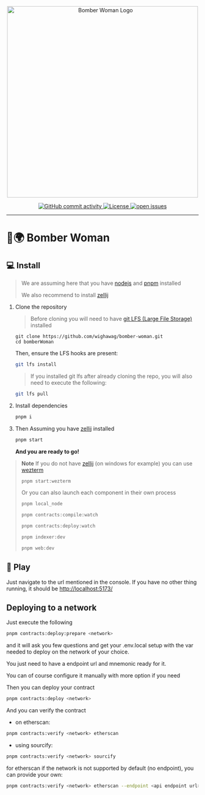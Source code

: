 <p align="center">
  <a href="https://wighawag.github.io/bomber-woman/">
    <img src="docs/public/icon.png" alt="Bomber Woman Logo" width="500">
  </a>
</p>
<p align="center">
  <a href="https://github.com/wighawag/bomber-woman">
    <img alt="GitHub commit activity" src="https://img.shields.io/github/commit-activity/m/wighawag/bomber-woman">
  </a>
  <a href="https://github.com/wighawag/bomber-woman/blob/main/LICENSE">
    <img alt="License" src="https://img.shields.io/github/license/wighawag/bomber-woman.svg">
  </a>
  <a href="https://github.com/wighawag/bomber-woman/issues">
    <img alt="open issues" src="https://isitmaintained.com/badge/open/wighawag/bomber-woman.svg">
  </a>
</p>

---

# 👾🌍 Bomber Woman

## 💻 Install

> We are assuming here that you have [nodejs](https://nodejs.org/en) and [pnpm](https://pnpm.io/) installed
>
> We also recommend to install [zellij](https://zellij.dev/)

1. Clone the repository

   > Before cloning you will need to have [git LFS (Large File Storage)](https://git-lfs.com/) installed

   ```
   git clone https://github.com/wighawag/bomber-woman.git
   cd bomberWoman
   ```

   Then, ensure the LFS hooks are present:

   ```sh
   git lfs install
   ```

   > If you installed git lfs after already cloning the repo, you will also need to execute the following:

   ```sh
   git lfs pull
   ```

2. Install dependencies

   ```bash
   pnpm i
   ```

3. Then Assuming you have [zellij](https://zellij.dev/) installed

   ```bash
   pnpm start
   ```

   **And you are ready to go!**

> **Note** If you do not have [zellij](https://zellij.dev/) (on windows for example) you can use [wezterm](https://wezfurlong.org/wezterm/index.html)
>
> ```bash
> pnpm start:wezterm
> ```
>
> Or you can also launch each component in their own process
>
> ```bash
> pnpm local_node
> ```
>
> ```bash
> pnpm contracts:compile:watch
> ```
>
> ```bash
> pnpm contracts:deploy:watch
> ```
>
> ```bash
> pnpm indexer:dev
> ```
>
> ```bash
> pnpm web:dev
> ```

## 👾 Play

Just navigate to the url mentioned in the console. If you have no other thing running, it should be [http://localhost:5173/]()

## Deploying to a network

Just execute the following

```bash
pnpm contracts:deploy:prepare <network>
```

and it will ask you few questions and get your .env.local setup with the var needed to deploy on the network of your choice.

You just need to have a endpoint url and mnemonic ready for it.

You can of course configure it manually with more option if you need

Then you can deploy your contract

```bash
pnpm contracts:deploy <network>
```

And you can verify the contract

- on etherscan:

```bash
pnpm contracts:verify <network> etherscan
```

- using sourcify:

```bash
pnpm contracts:verify <network> sourcify
```

for etherscan if the network is not supported by default (no endpoint), you can provide your own:

```bash
pnpm contracts:verify <network> etherscan --endpoint <api endpoint url>
```
